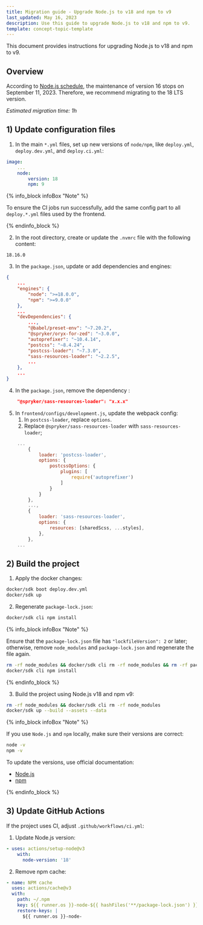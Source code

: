 ```yaml
---
title: Migration guide - Upgrade Node.js to v18 and npm to v9
last_updated: May 16, 2023
description: Use this guide to upgrade Node.js to v18 and npm to v9.
template: concept-topic-template
---
```


This document provides instructions for upgrading Node.js to v18 and npm to v9.

## Overview

According to [Node.js schedule](https://github.com/nodejs/release#release-schedule), the maintenance of version 16 stops on September 11, 2023. Therefore, we recommend migrating to the 18 LTS version.

*Estimated migration time: 1h*

## 1) Update configuration files

1. In the main `*.yml` files, set up new versions of `node/npm`, like `deploy.yml`, `deploy.dev.yml`, and `deploy.ci.yml`:

```yaml
image:
    ...
    node:
        version: 18
        npm: 9
```

{% info_block infoBox "Note" %}

To ensure the CI jobs run successfully, add the same config part to all `deploy.*.yml` files used by the frontend.

{% endinfo_block %}

2. In the root directory, create or update the `.nvmrc` file with the following content:

```text
18.16.0
```

3. In the `package.json`, update or add dependencies and engines:

```json
{
    ...
    "engines": {
        "node": ">=18.0.0",
        "npm": ">=9.0.0"
    },
    ...
    "devDependencies": {
        ...,
        "@babel/preset-env": "~7.20.2",
        "@spryker/oryx-for-zed": "~3.0.0",
        "autoprefixer": "~10.4.14",
        "postcss": "~8.4.24",
        "postcss-loader": "~7.3.0",
        "sass-resources-loader": "~2.2.5",
        ...
    },
    ...
}
```

4. In the `package.json`, remove the dependency :

```json
    "@spryker/sass-resources-loader": "x.x.x"
```

5. In `frontend/configs/development.js`, update the webpack config:
   1. In `postcss-loader`, replace `options`. 
   2. Replace `@spryker/sass-resources-loader` with `sass-resources-loader`;

```js
    ...
        {
            loader: 'postcss-loader',
            options: {
                postcssOptions: {
                    plugins: [
                        require('autoprefixer')
                    ]
                }
            }
        },
        ...,
        {
            loader: 'sass-resources-loader',
            options: {
                resources: [sharedScss, ...styles],
            },
        },
    ...
```

## 2) Build the project

1. Apply the docker changes:

```bash
docker/sdk boot deploy.dev.yml
docker/sdk up
```

2. Regenerate `package-lock.json`:

```bash
docker/sdk cli npm install
```

{% info_block infoBox "Note" %}

Ensure that the `package-lock.json` file has `"lockfileVersion": 2` or later; otherwise, remove `node_modules` and `package-lock.json` and regenerate the file again.

```bash
rm -rf node_modules && docker/sdk cli rm -rf node_modules && rm -rf package-lock.json
docker/sdk cli npm install
```

{% endinfo_block %}

3. Build the project using Node.js v18 and npm v9:

```bash
rm -rf node_modules && docker/sdk cli rm -rf node_modules
docker/sdk up --build --assets --data
```

{% info_block infoBox "Note" %}

If you use `Node.js` and `npm` locally, make sure their versions are correct:

```bash
node -v
npm -v
```

To update the versions, use official documentation:

- [Node.js](https://nodejs.org/en/download/package-manager)
- [npm](https://docs.npmjs.com/try-the-latest-stable-version-of-npm)

{% endinfo_block %}

## 3) Update GitHub Actions

If the project uses CI, adjust `.github/workflows/ci.yml`:

1. Update Node.js version:

```yaml
- uses: actions/setup-node@v3
    with:
      node-version: '18'
```

2. Remove npm cache:

```yaml
- name: NPM cache
  uses: actions/cache@v3
  with:
    path: ~/.npm
    key: ${{ runner.os }}-node-${{ hashFiles('**/package-lock.json') }}
    restore-keys: |
      ${{ runner.os }}-node-
```
